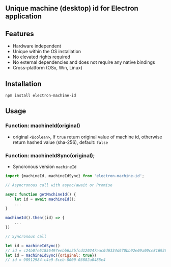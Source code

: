 ## Unique machine (desktop) id for Electron application

## Features
- Hardware independent
- Unique within the OS installation
- No elevated rights required
- No external dependencies and does not require any native bindings
- Cross-platform (OSx, Win, Linux)

## Installation
```
npm install electron-machine-id
```

## Usage
### Function: machineId(original)
- original ```<Boolean>```, If ```true``` return original value of machine id, otherwise return hashed value (sha-256), default: ```false```

### Function: machineIdSync(original);
- Syncronous version ```machineId```

```js
import {machineId, machineIdSync} from 'electron-machine-id';

// Asyncronous call with async/await or Promise

async function getMachineId() {
    let id = await machineId();
    ...
}

machineId().then((id) => {
    ...
})

// Syncronous call

let id = machineIdSync()
// id = c24b0fe51856497eebb6a2bfcd120247aac0d6334d670bb92e09a00ce8169365
let id = machineIdSync({original: true})
// id = 98912984-c4e9-5ceb-8000-03882a0485e4
```
